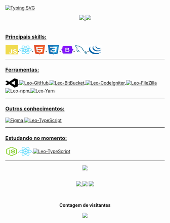  
[![Typing SVG](https://readme-typing-svg.herokuapp.com/?color=00bfbf&size=35&center=true&vCenter=true&width=1000&lines=Olá!,+Meu+nome+é+Leonardo+Lopes;Eu+tenho+30+anos;Sou+de+Natal,+RN;Sou+Desenvolvedor+Full+Stack;Bem+vindo!+:%29)](https://git.io/typing-svg)

<div align="center">
  <a href="https://github.com/LeonardoLopeso">
  <img height="180em" src="https://github-readme-stats.vercel.app/api?username=LeonardoLopeso&show_icons=true&theme=city_lights&include_all_commits=true&count_private=true"/>
  <img height="180em" src="https://github-readme-stats.vercel.app/api/top-langs/?username=LeonardoLopeso&layout=compact&langs_count=7&theme=city_lights"/>
</div>

<br>

### Principais skills:
<div style="display: inline_block">
  <img align="center" alt="Leo-JS" height="30" width="40" src="https://raw.githubusercontent.com/devicons/devicon/master/icons/javascript/javascript-plain.svg">
  <img align="center" alt="Leo-React" height="30" width="40" src="https://raw.githubusercontent.com/devicons/devicon/master/icons/react/react-original.svg">
  <img align="center" alt="Leo-HTML" height="30" width="40" src="https://raw.githubusercontent.com/devicons/devicon/master/icons/html5/html5-original.svg">
  <img align="center" alt="Leo-CSS" height="30" width="40" src="https://raw.githubusercontent.com/devicons/devicon/master/icons/css3/css3-original.svg">
  <img align="center" alt="Leo-bootstrap" height="30" width="40" src="https://raw.githubusercontent.com/devicons/devicon/master/icons/bootstrap/bootstrap-original.svg">
  <img align="center" alt="Leo-MySQL" height="30" width="40" src="https://raw.githubusercontent.com/devicons/devicon/master/icons/mysql/mysql-plain.svg">
  <img align="center" alt="Leo-jQuery" height="30" width="40" src="https://raw.githubusercontent.com/devicons/devicon/master/icons/jquery/jquery-plain.svg">
</div>
 <hr />
 
### Ferramentas:
<div style="display: inline_block">
  <img align="center" alt="VSCode" height="30" width="40" src="https://raw.githubusercontent.com/devicons/devicon/master/icons/vscode/vscode-plain.svg">
  <img align="center" alt="Leo-GitHub" height="30" width="40" src="https://cdn.jsdelivr.net/gh/devicons/devicon/icons/github/github-original.svg" />
  <img align="center" alt="Leo-BitBucket" height="30" width="40" src="https://cdn.jsdelivr.net/gh/devicons/devicon/icons/bitbucket/bitbucket-original-wordmark.svg" />
  <img align="center" alt="Leo-CodeIgniter" height="30" width="40" src="https://cdn.jsdelivr.net/gh/devicons/devicon/icons/codeigniter/codeigniter-plain.svg" />
  <img align="center" alt="Leo-FileZilla" height="30" width="40" src="https://cdn.jsdelivr.net/gh/devicons/devicon/icons/filezilla/filezilla-plain.svg" />
  <img align="center" alt="Leo-npm" height="30" width="40" src="https://cdn.jsdelivr.net/gh/devicons/devicon/icons/npm/npm-original-wordmark.svg" />
  <img align="center" alt="Leo-Yarn" height="30" width="40" src="https://cdn.jsdelivr.net/gh/devicons/devicon/icons/yarn/yarn-original.svg" />
</div>
<hr />

### Outros conhecimentos:
<div style="display: inline_block">
  <img align="center" alt="Figma" height="30" width="40" src="https://cdn.jsdelivr.net/gh/devicons/devicon/icons/figma/figma-original.svg" />
  <img align="center" alt="Leo-TypeScript" height="30" width="40" src="https://cdn.jsdelivr.net/gh/devicons/devicon/icons/typescript/typescript-original.svg" />
</div>
<hr />

### Estudando no momento:
<div style="display: inline_block">
  <img align="center" alt="Leo-Node-js" height="30" width="40" src="https://raw.githubusercontent.com/devicons/devicon/master/icons/nodejs/nodejs-plain.svg">
  <img align="center" alt="Leo-React" height="30" width="40" src="https://raw.githubusercontent.com/devicons/devicon/master/icons/react/react-original.svg">
  <img align="center" alt="Leo-TypeScript" height="30" width="40" src="https://cdn.jsdelivr.net/gh/devicons/devicon/icons/typescript/typescript-original.svg" />
</div>
<hr />

<!--
![Contribution](https://activity-graph.herokuapp.com/graph?username=LeonardoLopeso&theme=gotham&hide_border=true&area=true)
-->

<p align="center">
  <img src="https://github-profile-trophy.vercel.app/?username=LeonardoLopeso&theme=tokyonight&row=2&no-bg=true&column=3&margin-w=15&margin-h=15" />
</p>

<br>

<div align="center">  
<a href="https://www.instagram.com/leo_lopeso/" target="_blank"><img src="https://img.shields.io/badge/-Instagram-%23E4405F?style=for-the-badge&logo=instagram&logoColor=white"</a>
  <a href = "mailto:devleo.oliveira@gmail.com"><img src="https://img.shields.io/badge/-Gmail-%23333?style=for-the-badge&logo=gmail&logoColor=white" target="_blank"></a>
  <a href="https://www.linkedin.com/in/leonardo-lopes-oliveira" target="_blank"><img src="https://img.shields.io/badge/-LinkedIn-%230077B5?style=for-the-badge&logo=linkedin&logoColor=white" target="_blank"></a>  
</div>
 
<br />

<div align="center">
<br><p align="centre"><b>Contagem de visitantes</b></p>  
<p align="center"><img align="center" src="https://profile-counter.glitch.me/{LeonardoLopeso}/count.svg" /></p> 
<br></div>

<!--
<div style="display: inline_block">
 <img width="33%" src="https://github-readme-stats.vercel.app/api/pin/?username=LeonardoLopeso&repo=dio-node-user-authentication-api&cache_seconds=86400&theme=city_lights"/>
 <img width="33%" src="https://github-readme-stats.vercel.app/api/pin/?username=LeonardoLopeso&repo=api-node&cache_seconds=86400&theme=city_lights"/>
 <img width="33%" src="https://github-readme-stats.vercel.app/api/pin/?username=LeonardoLopeso&repo=form-curriculo-teste&cache_seconds=86400&theme=city_lights"/>
 <img width="33%" src="https://github-readme-stats.vercel.app/api/pin/?username=LeonardoLopeso&repo=todo-react&cache_seconds=86400&theme=city_lights"/>
 <img width="33%" src="https://github-readme-stats.vercel.app/api/pin/?username=LeonardoLopeso&repo=instagram-dio&cache_seconds=86400&theme=city_lights"/>
 <img width="33%" src="https://github-readme-stats.vercel.app/api/pin/?username=LeonardoLopeso&repo=facebook-ui&cache_seconds=86400&theme=city_lights"/>
 <img width="33%" src="https://github-readme-stats.vercel.app/api/pin/?username=LeonardoLopeso&repo=servico-de-busca&cache_seconds=86400&theme=city_lights"/>
</div>
-->
